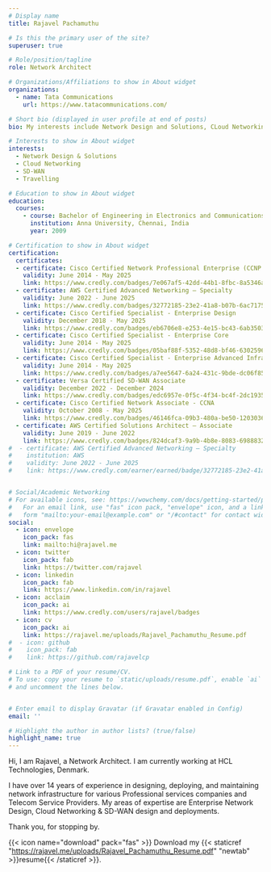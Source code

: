 ```yaml
---
# Display name
title: Rajavel Pachamuthu

# Is this the primary user of the site?
superuser: true

# Role/position/tagline
role: Network Architect

# Organizations/Affiliations to show in About widget
organizations:
  - name: Tata Communications
    url: https://www.tatacommunications.com/

# Short bio (displayed in user profile at end of posts)
bio: My interests include Network Design and Solutions, CLoud Networking and SD-WAN.

# Interests to show in About widget
interests:
  - Network Design & Solutions
  - Cloud Networking
  - SD-WAN
  - Travelling

# Education to show in About widget
education:
  courses:
    - course: Bachelor of Engineering in Electronics and Communications
      institution: Anna University, Chennai, India
      year: 2009

# Certification to show in About widget
certification:
  certificates:
  - certificate: Cisco Certified Network Professional Enterprise (CCNP Enterprise)
    validity: June 2014 - May 2025
    link: https://www.credly.com/badges/7e067af5-42dd-44b1-8fbc-8a5346aa2084
  - certificate: AWS Certified Advanced Networking – Specialty
    validity: June 2022 - June 2025
    link: https://www.credly.com/badges/32772185-23e2-41a8-b07b-6ac717578dd9
  - certificate: Cisco Certified Specialist - Enterprise Design
    validity: December 2018 - May 2025
    link: https://www.credly.com/badges/eb6706e8-e253-4e15-bc43-6ab3503c7c35
  - certificate: Cisco Certified Specialist - Enterprise Core
    validity: June 2014 - May 2025
    link: https://www.credly.com/badges/05baf88f-5352-48d8-bf46-63025968f23f
  - certificate: Cisco Certified Specialist - Enterprise Advanced Infrastructure Implementation
    validity: June 2014 - May 2025
    link: https://www.credly.com/badges/a7ee5647-6a24-431c-9bde-dc06f85ba103
  - certificate: Versa Certified SD-WAN Associate
    validity: December 2022 - December 2024
    link: https://www.credly.com/badges/edc6957e-0f5c-4f34-bc4f-2dc19358fd5e   
  - certificate: Cisco Certified Network Associate - CCNA
    validity: October 2008 - May 2025
    link: https://www.credly.com/badges/46146fca-09b3-480a-be50-1203036a1459
  - certificate: AWS Certified Solutions Architect – Associate
    validity: June 2019 - June 2022
    link: https://www.credly.com/badges/824dcaf3-9a9b-4b8e-8083-6988832bca8f
#  - certificate: AWS Certified Advanced Networking – Specialty
#    institution: AWS
#    validity: June 2022 - June 2025
#    link: https://www.credly.com/earner/earned/badge/32772185-23e2-41a8-b07b-6ac717578dd9


# Social/Academic Networking
# For available icons, see: https://wowchemy.com/docs/getting-started/page-builder/#icons
#   For an email link, use "fas" icon pack, "envelope" icon, and a link in the
#   form "mailto:your-email@example.com" or "/#contact" for contact widget.
social:
  - icon: envelope
    icon_pack: fas
    link: mailto:hi@rajavel.me
  - icon: twitter
    icon_pack: fab
    link: https://twitter.com/rajavel
  - icon: linkedin
    icon_pack: fab
    link: https://www.linkedin.com/in/rajavel
  - icon: acclaim
    icon_pack: ai
    link: https://www.credly.com/users/rajavel/badges
  - icon: cv
    icon_pack: ai
    link: https://rajavel.me/uploads/Rajavel_Pachamuthu_Resume.pdf
#  - icon: github
#    icon_pack: fab
#    link: https://github.com/rajavelcp

# Link to a PDF of your resume/CV.
# To use: copy your resume to `static/uploads/resume.pdf`, enable `ai` icons in `params.toml`,
# and uncomment the lines below.


# Enter email to display Gravatar (if Gravatar enabled in Config)
email: ''

# Highlight the author in author lists? (true/false)
highlight_name: true
---
```


Hi, I am Rajavel, a Network Architect. I am currently working at HCL Technologies, Denmark. 

I have over 14 years of experience in designing, deploying, and maintaining network infrastructure for various Professional services companies and Telecom Service Providers. My areas of expertise are Enterprise Network Design, Cloud Networking & SD-WAN design and deployments.

Thank you, for stopping by. 

{{< icon name="download" pack="fas" >}} Download my {{< staticref "https://rajavel.me/uploads/Rajavel_Pachamuthu_Resume.pdf" "newtab" >}}resume{{< /staticref >}}.
